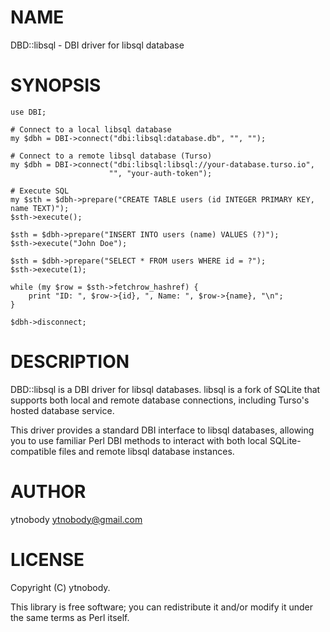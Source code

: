 
# NAME

DBD::libsql - DBI driver for libsql database

# SYNOPSIS

    use DBI;
    
    # Connect to a local libsql database
    my $dbh = DBI->connect("dbi:libsql:database.db", "", "");
    
    # Connect to a remote libsql database (Turso)
    my $dbh = DBI->connect("dbi:libsql:libsql://your-database.turso.io", 
                          "", "your-auth-token");
    
    # Execute SQL
    my $sth = $dbh->prepare("CREATE TABLE users (id INTEGER PRIMARY KEY, name TEXT)");
    $sth->execute();
    
    $sth = $dbh->prepare("INSERT INTO users (name) VALUES (?)");
    $sth->execute("John Doe");
    
    $sth = $dbh->prepare("SELECT * FROM users WHERE id = ?");
    $sth->execute(1);
    
    while (my $row = $sth->fetchrow_hashref) {
        print "ID: ", $row->{id}, ", Name: ", $row->{name}, "\n";
    }
    
    $dbh->disconnect;

# DESCRIPTION

DBD::libsql is a DBI driver for libsql databases. libsql is a fork of SQLite that 
supports both local and remote database connections, including Turso's hosted 
database service.

This driver provides a standard DBI interface to libsql databases, allowing you 
to use familiar Perl DBI methods to interact with both local SQLite-compatible 
files and remote libsql database instances.

# AUTHOR

ytnobody <ytnobody@gmail.com>

# LICENSE

Copyright (C) ytnobody.

This library is free software; you can redistribute it and/or modify
it under the same terms as Perl itself.

